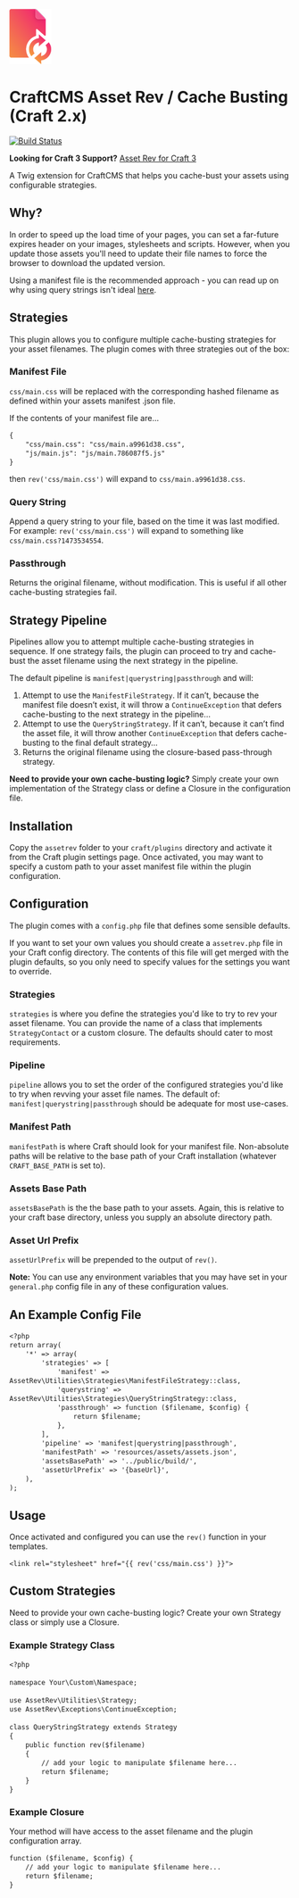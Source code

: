 ![image](./media/logo.png)

# CraftCMS Asset Rev / Cache Busting (Craft 2.x)
[![Build Status](https://travis-ci.org/clubstudioltd/craft-asset-rev.svg?branch=v5)](https://travis-ci.org/clubstudioltd/craft-asset-rev)

**Looking for Craft 3 Support?** [Asset Rev for Craft 3](https://github.com/clubstudioltd/craft-asset-rev/tree/v6)

A Twig extension for CraftCMS that helps you cache-bust your assets using configurable strategies.

## Why?
In order to speed up the load time of your pages, you can set a far-future expires header on your images, stylesheets and scripts. However, when you update those assets you'll need to update their file names to force the browser to download the updated version.

Using a manifest file is the recommended approach - you can read up on why using query strings isn't ideal [here](http://www.stevesouders.com/blog/2008/08/23/revving-filenames-dont-use-querystring/).

## Strategies
This plugin allows you to configure multiple cache-busting strategies for your asset filenames.  The plugin comes with three strategies out of the box:

### Manifest File
`css/main.css` will be replaced with the corresponding hashed filename as defined within your assets manifest .json file.

If the contents of your manifest file are...

```
{
    "css/main.css": "css/main.a9961d38.css",
    "js/main.js": "js/main.786087f5.js"
}
```

then `rev('css/main.css')` will expand to `css/main.a9961d38.css`.

### Query String
Append a query string to your file, based on the time it was last modified. For example: `rev('css/main.css')` will expand to something like `css/main.css?1473534554`.

### Passthrough
Returns the original filename, without modification. This is useful if all other cache-busting strategies fail. 

## Strategy Pipeline
Pipelines allow you to attempt multiple cache-busting strategies in sequence. If one strategy fails, the plugin can proceed to try and cache-bust the asset filename using the next strategy in the pipeline.

The default pipeline is `manifest|querystring|passthrough` and will:

1. Attempt to use the `ManifestFileStrategy`. If it can’t, because the manifest file doesn’t exist, it will throw a `ContinueException` that defers cache-busting to the next strategy in the pipeline…
2. Attempt to use the `QueryStringStrategy`. If it can’t, because it can’t find the asset file, it will throw another `ContinueException` that defers cache-busting to the final default strategy…
3. Returns the original filename using the closure-based pass-through strategy.

**Need to provide your own cache-busting logic?** Simply create your own implementation of the Strategy class or define a Closure in the configuration file.

## Installation
Copy the `assetrev` folder to your `craft/plugins` directory and activate it from the Craft plugin settings page. Once activated, you may want to specify a custom path to your asset manifest file within the plugin configuration.

## Configuration
The plugin comes with a `config.php` file that defines some sensible defaults.

If you want to set your own values you should create a `assetrev.php` file in your Craft config directory. The contents of this file will get merged with the plugin defaults, so you only need to specify values for the settings you want to override.

### Strategies
`strategies` is where you define the strategies you'd like to try to rev your asset filename. You can provide the name of a class that implements `StrategyContact` or a custom closure. The defaults should cater to most requirements.

### Pipeline
`pipeline` allows you to set the order of the configured strategies you'd like to try when revving your asset file names. The default of: `manifest|querystring|passthrough` should be adequate for most use-cases.

### Manifest Path
`manifestPath` is where Craft should look for your manifest file. Non-absolute paths will be relative to the base path of your Craft installation (whatever `CRAFT_BASE_PATH` is set to).

### Assets Base Path
`assetsBasePath` is the the base path to your assets. Again, this is relative to your craft base directory, unless you supply an absolute directory path.

### Asset Url Prefix
`assetUrlPrefix` will be prepended to the output of `rev()`.

**Note:** You can use any environment variables that you may have set in your `general.php` config file in any of these configuration values.

## An Example Config File
```
<?php
return array(
    '*' => array(
        'strategies' => [
            'manifest' => AssetRev\Utilities\Strategies\ManifestFileStrategy::class,
            'querystring' => AssetRev\Utilities\Strategies\QueryStringStrategy::class,
            'passthrough' => function ($filename, $config) {
                return $filename;
            },
        ],
        'pipeline' => 'manifest|querystring|passthrough',
        'manifestPath' => 'resources/assets/assets.json',
        'assetsBasePath' => '../public/build/',
        'assetUrlPrefix' => '{baseUrl}',
    ),
);
```

## Usage
Once activated and configured you can use the `rev()` function in your templates.

```
<link rel="stylesheet" href="{{ rev('css/main.css') }}">
```

## Custom Strategies
Need to provide your own cache-busting logic? Create your own Strategy class or simply use a Closure.

### Example Strategy Class
```
<?php

namespace Your\Custom\Namespace;

use AssetRev\Utilities\Strategy;
use AssetRev\Exceptions\ContinueException;

class QueryStringStrategy extends Strategy
{
    public function rev($filename)
    {
        // add your logic to manipulate $filename here...
        return $filename;
    }
}
```

### Example Closure
Your method will have access to the asset filename and the plugin configuration array.

```
function ($filename, $config) {
    // add your logic to manipulate $filename here...
    return $filename;
}
```
